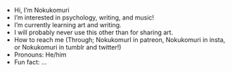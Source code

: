 -  Hi, I’m Nokukomuri
-  I’m interested in psychology, writing, and music!
-  I’m currently learning art and writing.
-  I will probably never use this other than for sharing art.
-  How to reach me (Through; NokukomurI in patreon, Nokukomuri in insta, or Nokukomuri in tumblr and twitter!)
-  Pronouns: He/him
-  Fun fact: ...

<!---
Nokukomuri/Nokukomuri is a ✨ special ✨ repository because its `README.md` (this file) appears on your GitHub profile.
You can click the Preview link to take a look at your changes.
--->
